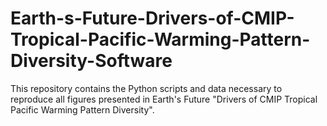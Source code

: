 # Earth-s-Future-Drivers-of-CMIP-Tropical-Pacific-Warming-Pattern-Diversity-Software
 This repository contains the Python scripts and data necessary to reproduce all figures presented in Earth's Future "Drivers of CMIP Tropical Pacific Warming Pattern Diversity". 
